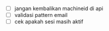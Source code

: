 - [ ] jangan kembalikan machineid di api
- [ ] validasi pattern email
- [ ] cek apakah sesi masih aktif
